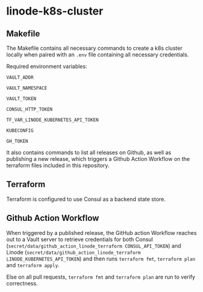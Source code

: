 # linode-k8s-cluster

## Makefile

The Makefile contains all necessary commands to create a k8s cluster locally when paired with an `.env` file containing all necessary credentials.

Required environment variables:

`VAULT_ADDR`

`VAULT_NAMESPACE`

`VAULT_TOKEN`

`CONSUL_HTTP_TOKEN`

`TF_VAR_LINODE_KUBERNETES_API_TOKEN`

`KUBECONFIG`

`GH_TOKEN`

It also contains commands to list all releases on Github, as well as publishing a new release, which triggers a Github Action Workflow on the terraform files included in this repository.

## Terraform

Terraform is configured to use Consul as a backend state store.

## Github Action Workflow

When triggered by a published release, the GitHub action Workflow reaches out to a Vault server to retrieve credentials for both Consul (`secret/data/github_action_linode_terraform CONSUL_API_TOKEN`) and Linode (`secret/data/github_action_linode_terraform LINODE_KUBERNETES_API_TOKEN`) and then runs `terraform fmt`, `terraform plan` and `terraform apply`.

Else on all pull requests, `terraform fmt` and `terraform plan` are run to verify correctness.
